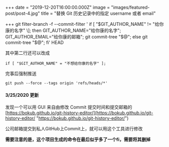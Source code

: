 +++
date = "2019-12-20T16:00:00.000Z"
image = "images/featured-post/post-4.jpg"
title = "替换 Git 历史记录中的指定 username 或者 email"

+++
git filter-branch -f --commit-filter '
if \[ "$GIT_AUTHOR_NAME" != "给你康的名字" \];
then
GIT_AUTHOR_NAME="给你康的名字";
GIT_AUTHOR_EMAIL="给你康的邮箱";
git commit-tree "$@";
else
git commit-tree "$@";
fi' HEAD

其中第二行还可以改成

    if [ "$GIT_AUTHOR_NAME" = "不想给你康的名字" ];

完事后强制推送

    git push --force --tags origin 'refs/heads/*'

#### 3/25/2020 更新

发现一个可以用 GUI 来自由修改 Commit 提交时间和提交邮箱的[https://bokub.github.io/git-history-editor/](https://bokub.github.io/git-history-editor/ "https://bokub.github.io/git-history-editor/")

公司邮箱提交到私人GitHub上Commit上，就可以用这个工具进行修改

**需要注意的是，这个项目生成的命令在最后似乎多了一个fi，需要将其删掉**